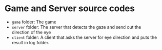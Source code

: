 # Game and Server source codes

- `game` folder: The game  
- `server` folder: The server that detects the gaze and send out the direction of the eye
- `client` folder: A client that asks the server for eye direction and puts the result in log folder.

